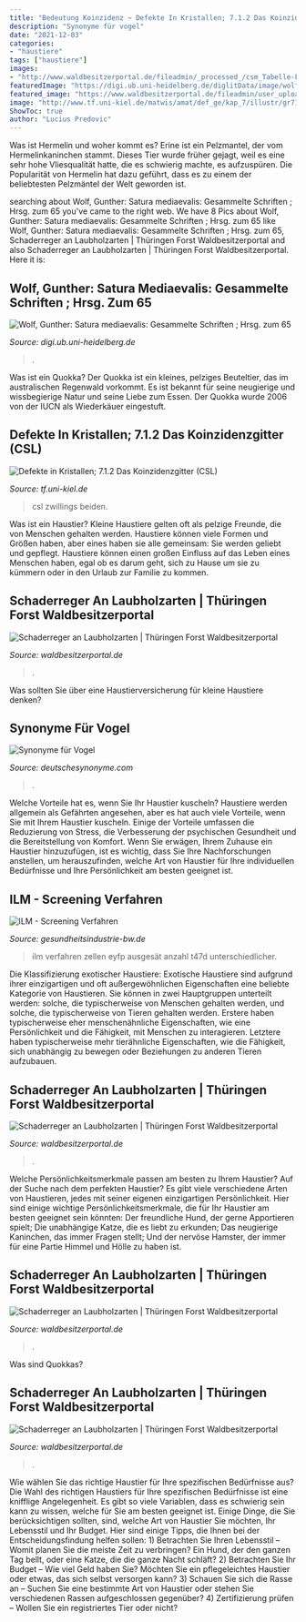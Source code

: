 ```yaml
---
title: "Bedeutung Koinzidenz ~ Defekte In Kristallen; 7.1.2 Das Koinzidenzgitter (csl)"
description: "Synonyme für vogel"
date: "2021-12-03"
categories:
- "haustiere"
tags: ["haustiere"]
images:
- "http://www.waldbesitzerportal.de/fileadmin/_processed_/csm_Tabelle-Frostspanner-ThueringenForst_9152167e76.png"
featuredImage: "https://digi.ub.uni-heidelberg.de/diglitData/image/wolf1995bd1/4/067.jpg"
featured_image: "https://www.waldbesitzerportal.de/fileadmin/user_upload/Bilder/Waldschutz/Waldschutz-Bilder/Bild-Schwammspinner-Kahlfrass-DrUlfBaier.jpg"
image: "http://www.tf.uni-kiel.de/matwis/amat/def_ge/kap_7/illustr/gr712_01.gif"
ShowToc: true
author: "Lucius Predovic"
---
```



Was ist Hermelin und woher kommt es?
Erine ist ein Pelzmantel, der vom Hermelinkaninchen stammt. Dieses Tier wurde früher gejagt, weil es eine sehr hohe Vliesqualität hatte, die es schwierig machte, es aufzuspüren. Die Popularität von Hermelin hat dazu geführt, dass es zu einem der beliebtesten Pelzmäntel der Welt geworden ist.

	

		
searching about Wolf, Gunther: Satura mediaevalis: Gesammelte Schriften ; Hrsg. zum 65 you've came to the right web. We have 8 Pics about Wolf, Gunther: Satura mediaevalis: Gesammelte Schriften ; Hrsg. zum 65 like Wolf, Gunther: Satura mediaevalis: Gesammelte Schriften ; Hrsg. zum 65, Schaderreger an Laubholzarten | Thüringen Forst Waldbesitzerportal and also Schaderreger an Laubholzarten | Thüringen Forst Waldbesitzerportal. Here it is:
		
    
## Wolf, Gunther: Satura Mediaevalis: Gesammelte Schriften ; Hrsg. Zum 65

<img loading=lazy src="https://digi.ub.uni-heidelberg.de/diglitData/image/wolf1995bd1/4/067.jpg" onerror="this.onerror=null;this.src='https://tse3.mm.bing.net/th?id=OIP.uyc1Hw-V-GmYpjwg9QlvfwHaKw&amp;pid=15.1';" alt="Wolf, Gunther: Satura mediaevalis: Gesammelte Schriften ; Hrsg. zum 65">

_Source: digi.ub.uni-heidelberg.de_

>. 

	

Was ist ein Quokka?
Der Quokka ist ein kleines, pelziges Beuteltier, das im australischen Regenwald vorkommt. Es ist bekannt für seine neugierige und wissbegierige Natur und seine Liebe zum Essen. Der Quokka wurde 2006 von der IUCN als Wiederkäuer eingestuft.

    
## Defekte In Kristallen; 7.1.2 Das Koinzidenzgitter (CSL)

<img loading=lazy src="http://www.tf.uni-kiel.de/matwis/amat/def_ge/kap_7/illustr/gr712_01.gif" onerror="this.onerror=null;this.src='https://tse4.mm.bing.net/th?id=OIP.ASFMt8cIuXdCDgvxgNOhIgAAAA&amp;pid=15.1';" alt="Defekte in Kristallen; 7.1.2 Das Koinzidenzgitter (CSL)">

_Source: tf.uni-kiel.de_

>csl zwillings beiden. 

	

Was ist ein Haustier?
Kleine Haustiere gelten oft als pelzige Freunde, die von Menschen gehalten werden. Haustiere können viele Formen und Größen haben, aber eines haben sie alle gemeinsam: Sie werden geliebt und gepflegt. Haustiere können einen großen Einfluss auf das Leben eines Menschen haben, egal ob es darum geht, sich zu Hause um sie zu kümmern oder in den Urlaub zur Familie zu kommen.

    
## Schaderreger An Laubholzarten | Thüringen Forst Waldbesitzerportal

<img loading=lazy src="https://www.waldbesitzerportal.de/fileadmin/user_upload/Bilder/Waldschutz/Waldschutz-Bilder/Bild-Schwammspinner-Raupe-ThueringenForst.jpg" onerror="this.onerror=null;this.src='https://tse3.mm.bing.net/th?id=OIP.79UNP9nplDN2uPkTvLkZ5wAAAA&amp;pid=15.1';" alt="Schaderreger an Laubholzarten | Thüringen Forst Waldbesitzerportal">

_Source: waldbesitzerportal.de_

>. 

	

Was sollten Sie über eine Haustierversicherung für kleine Haustiere denken?

    
## Synonyme Für Vogel

<img loading=lazy src="https://www.deutschesynonyme.com/images/deutschesynonyme/s/1/vogel.png" onerror="this.onerror=null;this.src='https://tse1.mm.bing.net/th?id=OIP.2S5-qK7W2Od3CYAo9SZnOgAAAA&amp;pid=15.1';" alt="Synonyme für Vogel">

_Source: deutschesynonyme.com_

>. 

	

Welche Vorteile hat es, wenn Sie Ihr Haustier kuscheln?
Haustiere werden allgemein als Gefährten angesehen, aber es hat auch viele Vorteile, wenn Sie mit Ihrem Haustier kuscheln. Einige der Vorteile umfassen die Reduzierung von Stress, die Verbesserung der psychischen Gesundheit und die Bereitstellung von Komfort. Wenn Sie erwägen, Ihrem Zuhause ein Haustier hinzuzufügen, ist es wichtig, dass Sie Ihre Nachforschungen anstellen, um herauszufinden, welche Art von Haustier für Ihre individuellen Bedürfnisse und Ihre Persönlichkeit am besten geeignet ist.

    
## ILM - Screening Verfahren

<img loading=lazy src="https://www.gesundheitsindustrie-bw.de/application/files/cache/thumbnails/791889eecc0f4114ddfcaab9b8cc2a15.jpg" onerror="this.onerror=null;this.src='https://tse3.mm.bing.net/th?id=OIP.2ujXqOdPIevx1XMcTOVnygHaFP&amp;pid=15.1';" alt="ILM - Screening Verfahren">

_Source: gesundheitsindustrie-bw.de_

>ilm verfahren zellen eyfp ausgesät anzahl t47d unterschiedlicher. 

	

Die Klassifizierung exotischer Haustiere:
Exotische Haustiere sind aufgrund ihrer einzigartigen und oft außergewöhnlichen Eigenschaften eine beliebte Kategorie von Haustieren. Sie können in zwei Hauptgruppen unterteilt werden: solche, die typischerweise von Menschen gehalten werden, und solche, die typischerweise von Tieren gehalten werden. Erstere haben typischerweise eher menschenähnliche Eigenschaften, wie eine Persönlichkeit und die Fähigkeit, mit Menschen zu interagieren. Letztere haben typischerweise mehr tierähnliche Eigenschaften, wie die Fähigkeit, sich unabhängig zu bewegen oder Beziehungen zu anderen Tieren aufzubauen.

    
## Schaderreger An Laubholzarten | Thüringen Forst Waldbesitzerportal

<img loading=lazy src="https://www.waldbesitzerportal.de/fileadmin/user_upload/Bilder/Waldschutz/Waldschutz-Bilder/Bild-Schwammspinner-Kahlfrass-DrUlfBaier.jpg" onerror="this.onerror=null;this.src='https://tse4.mm.bing.net/th?id=OIP.TMea4B7BURHhjxTBjuiGsAAAAA&amp;pid=15.1';" alt="Schaderreger an Laubholzarten | Thüringen Forst Waldbesitzerportal">

_Source: waldbesitzerportal.de_

>. 

	

Welche Persönlichkeitsmerkmale passen am besten zu Ihrem Haustier?
Auf der Suche nach dem perfekten Haustier? Es gibt viele verschiedene Arten von Haustieren, jedes mit seiner eigenen einzigartigen Persönlichkeit. Hier sind einige wichtige Persönlichkeitsmerkmale, die für Ihr Haustier am besten geeignet sein könnten:
Der freundliche Hund, der gerne Apportieren spielt;
Die unabhängige Katze, die es liebt zu erkunden;
Das neugierige Kaninchen, das immer Fragen stellt;
Und der nervöse Hamster, der immer für eine Partie Himmel und Hölle zu haben ist.

    
## Schaderreger An Laubholzarten | Thüringen Forst Waldbesitzerportal

<img loading=lazy src="http://www.waldbesitzerportal.de/fileadmin/user_upload/Bilder/Waldschutz/Waldschutz-Bilder/Bild-Schwammspinner-Eischwamm-ThueringenForst.jpg" onerror="this.onerror=null;this.src='https://tse2.mm.bing.net/th?id=OIP.6a_nOUsdCj5xMzP_l8n4UAEsDP&amp;pid=15.1';" alt="Schaderreger an Laubholzarten | Thüringen Forst Waldbesitzerportal">

_Source: waldbesitzerportal.de_

>. 

	

Was sind Quokkas?

    
## Schaderreger An Laubholzarten | Thüringen Forst Waldbesitzerportal

<img loading=lazy src="http://www.waldbesitzerportal.de/fileadmin/_processed_/csm_Tabelle-Frostspanner-ThueringenForst_9152167e76.png" onerror="this.onerror=null;this.src='https://tse4.mm.bing.net/th?id=OIP.NY7YWt0BEm-qGUHl200KZQHaCg&amp;pid=15.1';" alt="Schaderreger an Laubholzarten | Thüringen Forst Waldbesitzerportal">

_Source: waldbesitzerportal.de_

>. 

	

Wie wählen Sie das richtige Haustier für Ihre spezifischen Bedürfnisse aus?
Die Wahl des richtigen Haustiers für Ihre spezifischen Bedürfnisse ist eine knifflige Angelegenheit. Es gibt so viele Variablen, dass es schwierig sein kann zu wissen, welche für Sie am besten geeignet ist. Einige Dinge, die Sie berücksichtigen sollten, sind, welche Art von Haustier Sie möchten, Ihr Lebensstil und Ihr Budget. Hier sind einige Tipps, die Ihnen bei der Entscheidungsfindung helfen sollen: 1) Betrachten Sie Ihren Lebensstil – Womit planen Sie die meiste Zeit zu verbringen? Ein Hund, der den ganzen Tag bellt, oder eine Katze, die die ganze Nacht schläft? 2) Betrachten Sie Ihr Budget – Wie viel Geld haben Sie? Möchten Sie ein pflegeleichtes Haustier oder etwas, das sich selbst versorgen kann? 3) Schauen Sie sich die Rasse an – Suchen Sie eine bestimmte Art von Haustier oder stehen Sie verschiedenen Rassen aufgeschlossen gegenüber? 4) Zertifizierung prüfen – Wollen Sie ein registriertes Tier oder nicht?

